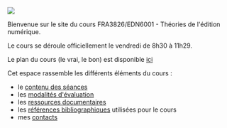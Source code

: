 



![](https://mmellet.github.io/fra3826_2021/slides/img1/hyper.webp)

Bienvenue sur le site du cours FRA3826/EDN6001 - Théories de l'édition numérique. 

Le cours se déroule officiellement le vendredi de 8h30 à 11h29. 

Le plan du cours (le vrai, le bon) est disponible [ici](https://mmellet.github.io/fra3826_2021/FRA3826_2021.pdf)

Cet espace rassemble les différents éléments du cours : 

- le [contenu des séances](seances)
- les [modalités d'évaluation](modalites)
- les [ressources documentaires](documentation)
- les [références bibliographiques](https://www.zotero.org/groups/4276254/fra3826-a2021/library) utilisées pour le cours
- mes [contacts](contact)

<!--Il vous est possible d'imprimer le contenu des pages en cliquant sur "print".--> 